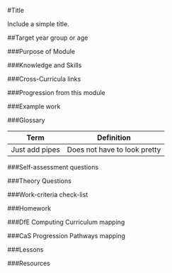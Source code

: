 #Title

Include a simple title.

##Target year group or age



###Purpose of Module



###Knowledge and Skills



###Cross-Curricula links



###Progression from this module



###Example work



###Glossary

|Term		|Definition			|
|-----------|-------------------|
|Just add pipes| Does not have to look pretty|

###Self-assessment questions



###Theory Questions



###Work-criteria check-list



###Homework



###DfE Computing Curriculum mapping



###CaS Progression Pathways mapping



###Lessons



###Resources


